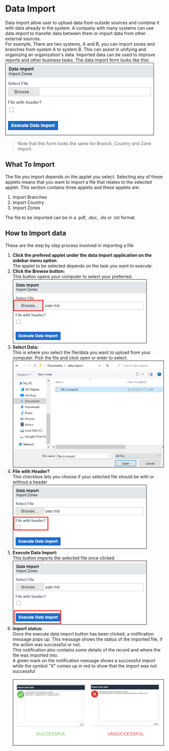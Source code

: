 # Data Import

Data import allow user to upload data from outside sources and combine it with data already in the system. A company with many systems can use data import to transfer data between them or import data from other external sources. <br>
For example, There are two systems, A and B, you can import zones and branches from system A to system B. This can assist in unifying and organizing an organization's data. Imported data can be used to improve reports and other business tasks.
The data import form looks like this:
            <img src="images/end_user_images/data_import1.png" alt="User form" style="border: 2px solid  gray;"><br>
>Note that this form looks the same for Branch, Country and Zone import.


## What To Import
<p id="whatToImport">
The file you import depends on the applet you select. Selecting any of these applets means that you want to import a file that relates to the selected applet. This section contains three applets and these applets are:
<ol>
    <li>Import Branches</li>
    <li>Import Country</li>
    <li>Import Zones</li>
</ol>
The file to be imported can be in a .pdf, .doc, .xls or .txt format.
</p>

## How to Import data
<p id="howToImport">
These are the step by step process involved in importing a file
<ol>
    <li><b>Click the prefered applet under the data import application on the sidebar menu option </b><br>
    The applet to be selected depends on the task you want to execute. 
    </li>
    <li><b>Click the Browse button:</b><br>
    This button opens your computer to select your preferred.
    <img src="images/end_user_images/import_browse_button.png" alt="User form" style="border: 2px solid  gray;"><br>
    </li>
    <li><b>Select Data:</b><br>
        This is where you select the file/data you want to upload from your computer. Pick the file and click open or enter to select.
        <img src="images/end_user_images/select_file.png" alt="User form" style="border: 2px solid  gray;"><br>
    </li>
    <li><b>File with Header?</b><br>
        This checkbox lets you choose if your selected file should be with or without a header
        <img src="images/end_user_images/file_with_header.png" alt="User form" style="border: 2px solid  gray;"><br>
    </li>
    <li><b>Execute Data Import:</b><br>
        This button imports the selected file once clicked
        <img src="images/end_user_images/execute_data_import.png" alt="User form" style="border: 2px solid  gray;"><br>
    </li>
    <li><b>Import status:</b><br>
        Once the execute data import button has been clicked, a notification message pops up. This message shows the status of the imported file, if the action was successful or not. <br>
        This notification also contains some details of the record and where the file was imported into.<br>
        A green mark on the notification message shows a successful import while the symbol "X" comes up in red to show that the import was not successful<br><br>
        <img src="images/end_user_images/import_status.png" alt="User form" style="border: 2px solid  gray;"><br>
    </li>
</ol>
</p>